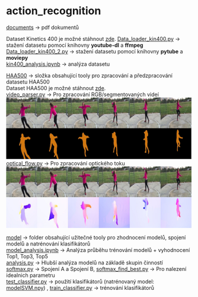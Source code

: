 # action_recognition

[documents](documents/) -> pdf dokumentů


Dataset Kinetics 400 je možné stáhnout [zde](https://deepmind.com/research/open-source/kinetics).
[Data_loader_kin400.py](dataset/Data_loader_kin400.py) -> stažení datasetu pomocí knihovny **youtube-dl** a **ffmpeg** <br />
[Data_loader_kin400_2.py](dataset/Data_loader_kin400_2.py) -> stažení datasetu pomocí knihovny **pytube** a **moviepy** <br />
[kin400_analysis.ipynb](dataset/kin400_analysis.ipynb) -> analýza datasetu

[HAA500](HAA500/) -> složka obsahující tooly pro zpracování a předzpracování datasetu HAA500<br />
Dataset HAA500 je možné stáhnout [zde](https://www.cse.ust.hk/haa/).<br />
[video_parser.py](HAA500/video_parser.py) -> Pro zpracování RGB/segmentovaných videí <br />
<img src="img/segm_1.jpg " width="500" >
[optical_flow.py](HAA500/optical_flow.py) -> Pro zpracování optického toku <br />
<img src="img/of_1.jpg " width="500" >



[model](model/) -> folder obsahující užitečné tooly pro zhodnocení modelů, spojení modelů a natrénování klasifikátorů <br />
[model_analysis.ipynb](model/model_analysis.ipynb) -> Analýza průběhu trénování modelů + vyhodnocení Top1, Top3, Top5 <br />
[analysis.py](model/analysis.py) -> Hlubší analýza modelů na základě skupin činností<br />
[softmax.py](model/softmax.py) -> Spojení A a Spojení B, [softmax_find_best.py](model/softmax_find_best.py) -> Pro nalezení idealnich parametru <br />
[test_classifier.py](model/test_classifier.py) -> použití klasifikátorů (natrénovaný model: [modelSVM.npy](model/classif_m/)) , [train_classifier.py](model/train_classifier.py) -> trénování klasifikátorů


